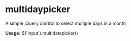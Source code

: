 multidaypicker
==============

A simple jQuery control to select multiple days in a month

<b>Usage:</b> $('input').multidatepicker()
